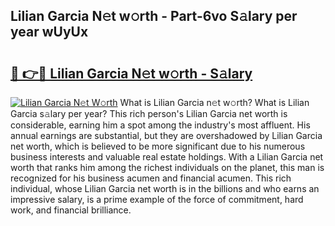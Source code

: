 ## Lilian Garcia N𝚎t w𝚘rth - Part-6vo S𝚊lary per year wUyUx

# <h2><a href="http://gc0s8it.nevu.top/?p=Lilian+Garcia">🔗 👉🔴 Lilian Garcia N𝚎t w𝚘rth - S𝚊lary</a></h2>

[![Lilian Garcia N𝚎t W𝚘rth](https://i.imgur.com/Oavwk0R.jpeg)](http://gc0s8it.nevu.top/?p=Lilian+Garcia)
What is Lilian Garcia n𝚎t w𝚘rth? What is Lilian Garcia s𝚊lary per year?
This rich person's Lilian Garcia net worth is considerable, earning him a spot among the industry's most affluent. His annual earnings are substantial, but they are overshadowed by Lilian Garcia net worth, which is believed to be more significant due to his numerous business interests and valuable real estate holdings. With a Lilian Garcia net worth that ranks him among the richest individuals on the planet, this man is recognized for his business acumen and financial acumen. This rich individual, whose Lilian Garcia net worth is in the billions and who earns an impressive salary, is a prime example of the force of commitment, hard work, and financial brilliance.
